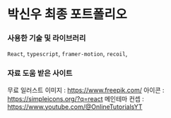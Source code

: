 # 박신우 최종 포트폴리오

### 사용한 기술 및 라이브러리

`React`, `typescript`, `framer-motion`, `recoil`,

### 자료 도움 받은 사이트

무료 일러스트 이미지 : https://www.freepik.com/
아이콘 : https://simpleicons.org/?q=react
메인테마 컨셉 : https://www.youtube.com/@OnlineTutorialsYT

